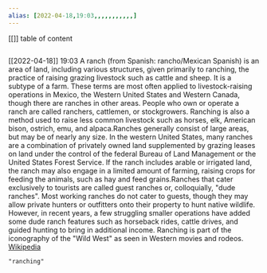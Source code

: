 ```yaml
---
alias: [2022-04-18,19:03,,,,,,,,,,,]
---
```

[[]]
table of content
```toc
```

[[2022-04-18]] 19:03
A ranch (from Spanish: rancho/Mexican Spanish) is an area of land, including various structures, given primarily to ranching, the practice of raising grazing livestock such as cattle and sheep. It is a subtype of a farm. These terms are most often applied to livestock-raising operations in Mexico, the Western United States and Western Canada, though there are ranches in other areas. People who own or operate a ranch are called ranchers, cattlemen, or stockgrowers. Ranching is also a method used to raise less common livestock such as horses, elk, American bison, ostrich, emu, and alpaca.Ranches generally consist of large areas, but may be of nearly any size. In the western United States, many ranches are a combination of privately owned land supplemented by grazing leases on land under the control of the federal Bureau of Land Management or the United States Forest Service. If the ranch includes arable or irrigated land, the ranch may also engage in a limited amount of farming, raising crops for feeding the animals, such as hay and feed grains.Ranches that cater exclusively to tourists are called guest ranches or, colloquially, "dude ranches". Most working ranches do not cater to guests, though they may allow private hunters or outfitters onto their property to hunt native wildlife. However, in recent years, a few struggling smaller operations have added some dude ranch features such as horseback rides, cattle drives, and guided hunting to bring in additional income. Ranching is part of the iconography of the "Wild West" as seen in Western movies and rodeos.
[Wikipedia](https://en.wikipedia.org/wiki/Ranch)
```query
"ranching"
```